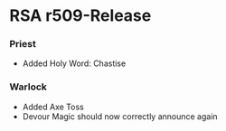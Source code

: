 # RSA r509-Release

### Priest
* Added Holy Word: Chastise

### Warlock
* Added Axe Toss
* Devour Magic should now correctly announce again
